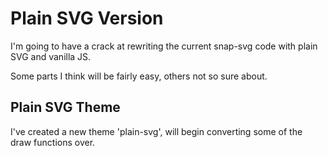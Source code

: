 Plain SVG Version
=================

I'm going to have a crack at rewriting the current snap-svg code with plain SVG and vanilla JS.

Some parts I think will be fairly easy, others not so sure about.



Plain SVG Theme
---------------
I've created a new theme 'plain-svg', will begin converting some of the draw functions over.

